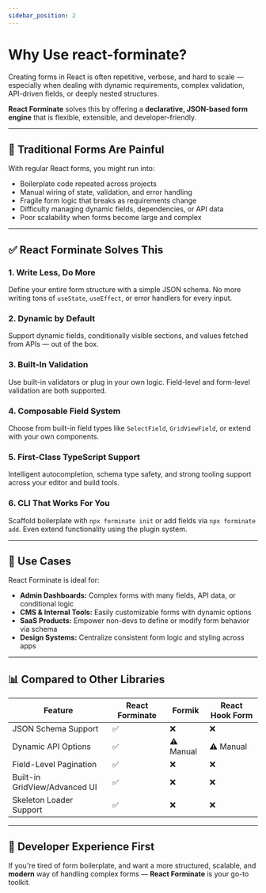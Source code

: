 ```yaml
---
sidebar_position: 2
---
```


# Why Use react-forminate?

Creating forms in React is often repetitive, verbose, and hard to scale — especially when dealing with dynamic requirements, complex validation, API-driven fields, or deeply nested structures.

**React Forminate** solves this by offering a **declarative, JSON-based form engine** that is flexible, extensible, and developer-friendly.

---

## 🧱 Traditional Forms Are Painful

With regular React forms, you might run into:

- Boilerplate code repeated across projects
- Manual wiring of state, validation, and error handling
- Fragile form logic that breaks as requirements change
- Difficulty managing dynamic fields, dependencies, or API data
- Poor scalability when forms become large and complex

---

## ✅ React Forminate Solves This

### 1. **Write Less, Do More**

Define your entire form structure with a simple JSON schema. No more writing tons of `useState`, `useEffect`, or error handlers for every input.

### 2. **Dynamic by Default**

Support dynamic fields, conditionally visible sections, and values fetched from APIs — out of the box.

### 3. **Built-In Validation**

Use built-in validators or plug in your own logic. Field-level and form-level validation are both supported.

### 4. **Composable Field System**

Choose from built-in field types like `SelectField`, `GridViewField`, or extend with your own components.

### 5. **First-Class TypeScript Support**

Intelligent autocompletion, schema type safety, and strong tooling support across your editor and build tools.

### 6. **CLI That Works For You**

Scaffold boilerplate with `npx forminate init` or add fields via `npx forminate add`. Even extend functionality using the plugin system.

---

## 🧠 Use Cases

React Forminate is ideal for:

- **Admin Dashboards:** Complex forms with many fields, API data, or conditional logic
- **CMS & Internal Tools:** Easily customizable forms with dynamic options
- **SaaS Products:** Empower non-devs to define or modify form behavior via schema
- **Design Systems:** Centralize consistent form logic and styling across apps

---

## 📊 Compared to Other Libraries

| Feature                       | React Forminate | Formik    | React Hook Form |
| ----------------------------- | --------------- | --------- | --------------- |
| JSON Schema Support           | ✅              | ❌        | ❌              |
| Dynamic API Options           | ✅              | ⚠️ Manual | ⚠️ Manual       |
| Field-Level Pagination        | ✅              | ❌        | ❌              |
| Built-in GridView/Advanced UI | ✅              | ❌        | ❌              |
| Skeleton Loader Support       | ✅              | ❌        | ❌              |

---

## 🧪 Developer Experience First

If you're tired of form boilerplate, and want a more structured, scalable, and **modern** way of handling complex forms — **React Forminate** is your go-to toolkit.

